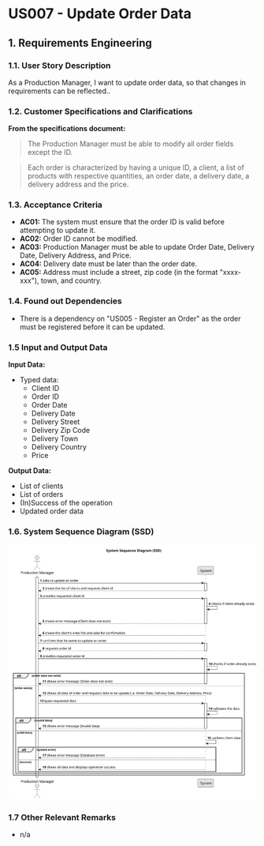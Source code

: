 # US007 - Update Order Data

## 1. Requirements Engineering

### 1.1. User Story Description

As a Production Manager, I want to update order data, so that changes in requirements can be reflected..

### 1.2. Customer Specifications and Clarifications

**From the specifications document:**

>   The Production Manager must be able to modify all order fields except the ID.

>	Each order is characterized by having a unique ID, a client, a list of products with respective quantities, an order date, a delivery date, a delivery address and the price.

### 1.3. Acceptance Criteria

* **AC01:** The system must ensure that the order ID is valid before attempting to update it.
* **AC02:** Order ID cannot be modified.
* **AC03:** Production Manager must be able to update Order Date, Delivery Date, Delivery Address, and Price.
* **AC04:** Delivery date must be later than the order date.
* **AC05:** Address must include a street, zip code (in the format "xxxx-xxx"), town, and country.

### 1.4. Found out Dependencies

* There is a dependency on "US005 - Register an Order"  as the order must be registered before it can be updated.

### 1.5 Input and Output Data

**Input Data:**

* Typed data:
  * Client ID
  * Order ID
  * Order Date
  * Delivery Date
  * Delivery Street
  * Delivery Zip Code
  * Delivery Town
  * Delivery Country
  * Price

**Output Data:**

* List of clients
* List of orders
* (In)Success of the operation
* Updated order data

### 1.6. System Sequence Diagram (SSD)

![System Sequence Diagram](svg/us007-system-sequence-diagram.svg)

### 1.7 Other Relevant Remarks

* n/a